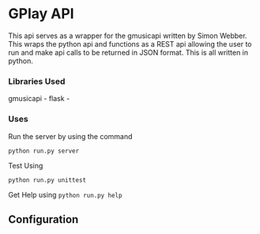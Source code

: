 # GPlay API

This api serves as a wrapper for the gmusicapi written by Simon Webber. This wraps the python api and functions as a REST api allowing the user to run and make api calls to be returned in JSON format. This is all written in python.

### Libraries Used
gmusicapi -
flask - 


### Uses
Run the server by using the command

`python run.py server`

Test Using

`python run.py unittest`

Get Help using
`python run.py help`


## Configuration
